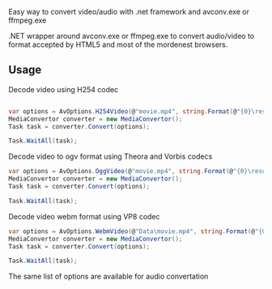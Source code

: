 Easy way to convert video/audio with .net framework and avconv.exe or ffmpeg.exe

.NET wrapper around avconv.exe or ffmpeg.exe to convert audio/video to format accepted by HTML5 and most of the mordenest browsers.

Usage
-----

Decode video using H254 codec
```csharp

var options = AvOptions.H254Video(@"movie.mp4", string.Format(@"{0}\result.mp4", OutputDir));
MediaConvertor converter = new MediaConvertor();
Task task = converter.Convert(options);

Task.WaitAll(task);
```

Decode video to ogv format using Theora and Vorbis codecs
```csharp
var options = AvOptions.OggVideo(@"movie.mp4", string.Format(@"{0}\result.ogv", OutputDir));
MediaConvertor converter = new MediaConvertor();
Task task = converter.Convert(options);

Task.WaitAll(task);
```

Decode video webm format using VP8 codec
```csharp
var options = AvOptions.WebmVideo(@"Data\movie.mp4", string.Format(@"{0}\result.webm", OutputDir));
MediaConvertor converter = new MediaConvertor();
Task task = converter.Convert(options);

Task.WaitAll(task);
```

The same list of options are available for audio convertation
